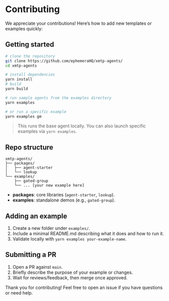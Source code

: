 # Contributing

We appreciate your contributions! Here’s how to add new templates or examples quickly:

## Getting started

```bash
# clone the repository
git clone https://github.com/ephemeraHQ/xmtp-agents/
cd xmtp-agents

# install dependencies
yarn install
# build
yarn build

# run sample agents from the examples directory
yarn examples

# or run a specific example
yarn examples gm
```

> This runs the base agent locally. You can also launch specific examples via `yarn examples`.

## Repo structure

```
xmtp-agents/
├── packages/
│   ├── agent-starter
│   └── lookup
└── examples/
    ├── gated-group
    └── ... [your new example here]
```

- **packages**: core libraries (`agent-starter`, `lookup`).
- **examples**: standalone demos (e.g., `gated-group`).

## Adding an example

1. Create a new folder under `examples/`.
2. Include a minimal README.md describing what it does and how to run it.
3. Validate locally with `yarn examples your-example-name`.

## Submitting a PR

1. Open a PR against `main`.
2. Briefly describe the purpose of your example or changes.
3. Wait for reviews/feedback, then merge once approved.

Thank you for contributing! Feel free to open an issue if you have questions or need help.
